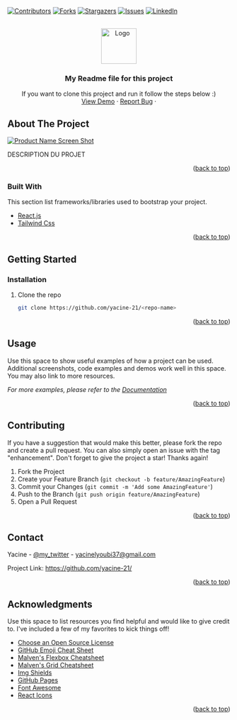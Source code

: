 <div id="top"></div>

<!-- PROJECT SHIELDS -->
<!--
*** I'm using markdown "reference style" links for readability.
*** Reference links are enclosed in brackets [ ] instead of parentheses ( ).
*** See the bottom of this document for the declaration of the reference variables
*** for contributors-url, forks-url, etc. This is an optional, concise syntax you may use.
*** https://www.markdownguide.org/basic-syntax/#reference-style-links
-->
[![Contributors][contributors-shield]][contributors-url]
[![Forks][forks-shield]][forks-url]
[![Stargazers][stars-shield]][stars-url]
[![Issues][issues-shield]][issues-url]
[![LinkedIn][linkedin-shield]][linkedin-url]



<!-- PROJECT LOGO -->
<br />
<div align="center">
  <a href="https://github.com/yacine/<repo-name>">
    <img src="images/logo.png" alt="Logo" width="80" height="80">
  </a>

  <h3 align="center">My Readme file for this project </h3>

  <p align="center">
    If you want to clone this project and run it follow the steps below :)
    <br />
    <a href="https://github.com/ytacine-21/<projet_url>">View Demo</a>
    ·
    <a href="https://github.com/yacine-21/<repo-name>/issues">Report Bug</a>
    ·
  </p>
</div>

<!-- ABOUT THE PROJECT -->
## About The Project

[![Product Name Screen Shot][product-screenshot]](https://example.com)

DESCRIPTION DU PROJET

<p align="right">(<a href="#top">back to top</a>)</p>



### Built With

This section list frameworks/libraries used to bootstrap your project.


* [React.js](https://reactjs.org/)
* [Tailwind Css](https://tailwindcss.com/)


<p align="right">(<a href="#top">back to top</a>)</p>


<!-- GETTING STARTED -->
## Getting Started

### Installation

1. Clone the repo
   ```sh
   git clone https://github.com/yacine-21/<repo-name>
   ```
<p align="right">(<a href="#top">back to top</a>)</p>



<!-- USAGE EXAMPLES -->
## Usage

Use this space to show useful examples of how a project can be used. Additional screenshots, code examples and demos work well in this space. You may also link to more resources.

_For more examples, please refer to the [Documentation](https://example.com)_

<p align="right">(<a href="#top">back to top</a>)</p>

<!-- CONTRIBUTING -->
## Contributing

If you have a suggestion that would make this better, please fork the repo and create a pull request. You can also simply open an issue with the tag "enhancement".
Don't forget to give the project a star! Thanks again!

1. Fork the Project
2. Create your Feature Branch (`git checkout -b feature/AmazingFeature`)
3. Commit your Changes (`git commit -m 'Add some AmazingFeature'`)
4. Push to the Branch (`git push origin feature/AmazingFeature`)
5. Open a Pull Request

<p align="right">(<a href="#top">back to top</a>)</p>

<!-- CONTACT -->
## Contact

Yacine - [@my_twitter](https://twitter.com/Yacine_D_21) - yacinelyoubi37@gmail.com

Project Link: [https://github.com/yacine-21/<repo-name>](https://github.com/yacine-21/<repo-name>)

<p align="right">(<a href="#top">back to top</a>)</p>



<!-- ACKNOWLEDGMENTS -->
## Acknowledgments

Use this space to list resources you find helpful and would like to give credit to. I've included a few of my favorites to kick things off!

* [Choose an Open Source License](https://choosealicense.com)
* [GitHub Emoji Cheat Sheet](https://www.webpagefx.com/tools/emoji-cheat-sheet)
* [Malven's Flexbox Cheatsheet](https://flexbox.malven.co/)
* [Malven's Grid Cheatsheet](https://grid.malven.co/)
* [Img Shields](https://shields.io)
* [GitHub Pages](https://pages.github.com)
* [Font Awesome](https://fontawesome.com)
* [React Icons](https://react-icons.github.io/react-icons/search)

<p align="right">(<a href="#top">back to top</a>)</p>



<!-- MARKDOWN LINKS & IMAGES -->
<!-- https://www.markdownguide.org/basic-syntax/#reference-style-links -->
[contributors-shield]: https://img.shields.io/github/contributors/yacine-21/my_Website.svg?style=for-the-badge
[contributors-url]: https://github.com/yacine-21/my_Website/graphs/contributors
[forks-shield]: https://img.shields.io/github/forks/yacine-21/my_Website.svg?style=for-the-badge
[forks-url]: https://github.com/yacine-21/my_Website/network/members
[stars-shield]: https://img.shields.io/github/stars/yacine-21/my_Website.svg?style=for-the-badge
[stars-url]: https://github.com/yacine-21/my_Website/stargazers
[issues-shield]: https://img.shields.io/github/issues/yacine-21/my_Website.svg?style=for-the-badge
[issues-url]: https://github.com/yacine-21/my_Website/issues
[linkedin-shield]: https://img.shields.io/badge/-LinkedIn-black.svg?style=for-the-badge&logo=linkedin&colorB=555
[linkedin-url]: https://linkedin.com/in/othneildrew
[product-screenshot]: images/screenshot.png

